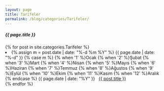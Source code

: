 ```yaml
---
layout: page
title: Tarifeler
permalink: /blog/categories/Tarifeler/
---
```


<h5> {{ page.title }} </h5>

<div class="card">
{% for post in site.categories.Tarifeler %}
      <li class="category-posts"><span>{% assign m = post.date | date: "%-d %m %Y" %}
{{ page.date | date: "%-d" }}
{% case m %}
    {% when '1' %}Ocak
    {% when '2' %}Şubat
    {% when '3' %}Mart
    {% when '4' %}Nisan
    {% when '5' %}Mayıs
    {% when '6' %}Haziran
    {% when '7' %}Temmuz
    {% when '8' %}Ağustos
    {% when '9' %}Eylül
    {% when '10' %}Ekim
    {% when '11' %}Kasım
    {% when '12' %}Aralık
{% endcase %}
{{ page.date | date: "%Y" }}</span> &nbsp; <a href="{{ post.url }}">{{ post.title }}</a></li>
{% endfor %}
</div>